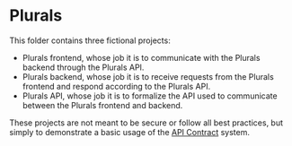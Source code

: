 Plurals
=======

This folder contains three fictional projects:

 * Plurals frontend, whose job it is to communicate with the Plurals backend through the Plurals API.
 * Plurals backend, whose job it is to receive requests from the Plurals frontend and respond according to the Plurals API.
 * Plurals API, whose job it is to formalize the API used to communicate between the Plurals frontend and backend.

These projects are not meant to be secure or follow all best practices, but simply to demonstrate a basic usage of the [API Contract](https://github.com/alberto56/api_contract) system.
